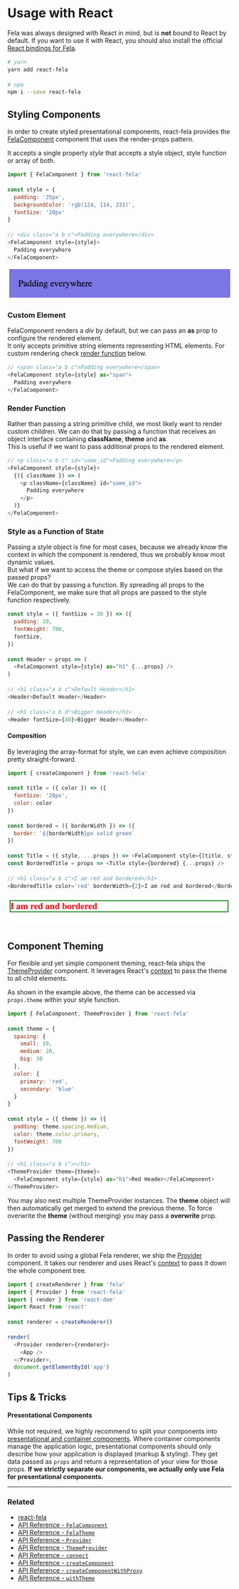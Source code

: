 # Usage with React

Fela was always designed with React in mind, but is **not** bound to React by default. If you want to use it with React, you should also install the official [React bindings for Fela](https://github.com/rofrischmann/fela/tree/master/packages/react-fela).

```sh
# yarn
yarn add react-fela

# npm
npm i --save react-fela
```

## Styling Components
In order to create styled presentational components, react-fela provides the [FelaComponent](../api/bindings/FelaComponent.md) component that uses the render-props pattern.

It accepts a single property *style* that accepts a style object, style function or array of both.

```javascript
import { FelaComponent } from 'react-fela'

const style = {
  padding: '25px',
  backgroundColor: 'rgb(124, 114, 231)',
  fontSize: '20px'
}

// <div class="a b c">Padding everywhere</div>
<FelaComponent style={style}>
  Padding everywhere
</FelaComponent>
```

<img src='../res/react-1.png'>

### Custom Element
FelaComponent renders a *div* by default, but we can pass an **as** prop to configure the rendered element.<br>
It only accepts primitive string elements representing HTML elements. For custom rendering check [render function](#render-function) below.

```javascript
// <span class="a b c">Padding everywhere</span>
<FelaComponent style={style} as="span">
  Padding everywhere
</FelaComponent>
```

### Render Function
Rather than passing a string primitive child, we most likely want to render custom children. We can do that by passing a function that receives an object interface containing **className**, **theme** and **as**.<br>
This is useful if we want to pass additional props to the rendered element.

```javascript
// <p class="a b c" id="some_id">Padding everywhere</p>
<FelaComponent style={style}>
  {({ className }) => (
    <p className={className} id="some_id">
      Padding everywhere
    </p>
  )}
</FelaComponent>
```

### Style as a Function of State
Passing a style object is fine for most cases, because we already know the context in which the component is rendered, thus we probably know most dynamic values.<br>
But what if we want to access the theme or compose styles based on the passed props?<br>
We can do that by passing a function. By spreading all props to the FelaComponent, we make sure that all props are passed to the style function respectively.

```javascript
const style = ({ fontSize = 30 }) => ({
  padding: 20,
  fontWeight: 700,
  fontSize,
})

const Header = props => (
  <FelaComponent style={style} as="h1" {...props} />
)

// <h1 class="a b c">Default Header</h1>
<Header>Default Header</Header>

// <h1 class="a b d">Bigger Header</h1>
<Header fontSize={40}>Bigger Header</Header>
```

#### Composition
By leveraging the array-format for style, we can even achieve composition pretty straight-forward.

```javascript
import { createComponent } from 'react-fela'

const title = ({ color }) => ({
  fontSize: '20px',
  color: color
})

const bordered = ({ borderWidth }) => ({
  border: `${borderWidth}px solid green`
})

const Title = ({ style, ...props }) => <FelaComponent style={[title, style]} {...props} as="h1" />
const BorderedTitle = props => <Title style={bordered} {...props} />

// <h1 class="a b c">I am red and bordered</h1>
<BorderedTitle color='red' borderWidth={2}>I am red and bordered</BorderedTitle>
```
<img src='../res/react-3.png'>


## Component Theming
For flexible and yet simple component theming, react-fela ships the  [ThemeProvider](../api/bindings/ThemeProvider.md) component.
It leverages React's [context](https://facebook.github.io/react/docs/context.html) to pass the theme to all child elements.
<br>

As shown in the example above, the theme can be accessed via `props.theme` within your style function.

```javascript
import { FelaComponent, ThemeProvider } from 'react-fela'

const theme = {
  spacing: {
    small: 10,
    medium: 20,
    big: 30
  },
  color: {
    primary: 'red',
    secondary: 'blue'
  }
}

const style = ({ theme }) => ({
  padding: theme.spacing.medium,
  color: theme.color.primary,
  fontWeight: 700
})

// <h1 class="a b c"></h1>
<ThemeProvider theme={theme}>
  <FelaComponent style={style} as="h1">Red Header</FelaComponent>
</ThemeProvider>
```

You may also nest multiple ThemeProvider instances. The **theme** object will then automatically get merged to extend the previous theme. To force overwrite the **theme** (without merging) you may pass a **overwrite** prop.

## Passing the Renderer
In order to avoid using a global Fela renderer, we ship the [Provider](../api/bindings/Provider.md) component. It takes our renderer and uses React's [context](https://facebook.github.io/react/docs/context.html) to pass it down the whole component tree.

```javascript
import { createRenderer } from 'fela'
import { Provider } from 'react-fela'
import { render } from 'react-dom'
import React from 'react'

const renderer = createRenderer()

render(
  <Provider renderer={renderer}>
    <App />
  </Provider>,
  document.getElementById('app')
)
```

## Tips & Tricks
#### Presentational Components
While not required, we highly recommend to split your components into [presentational and container components](https://medium.com/@dan_abramov/smart-and-dumb-components-7ca2f9a7c7d0#.67qfcbme5).
Where container components manage the application logic, presentational components should only describe how your application is displayed (markup & styling). They get data passed as `props` and return a representation of your view for those props.
**If we strictly separate our components, we actually only use Fela for presentational components.**



---

### Related
* [react-fela](https://github.com/rofrischmann/fela/tree/master/packages/react-fela)
* [API Reference - `FelaComponent`](../api/bindings/FelaComponent.md)
* [API Reference - `FelaTheme`](../api/bindings/FelaTheme.md)
* [API Reference - `Provider`](../api/bindings/Provider.md)
* [API Reference - `ThemeProvider`](../api/bindings/ThemeProvider.md)
 * [API Reference - `connect`](../api/bindings/connect.md)
 * [API Reference - `createComponent`](../api/bindings/createComponent.md)
 * [API Reference - `createComponentWithProxy`](../api/bindings/createComponentWithProxy.md)
  * [API Reference - `withTheme`](../api/bindings/withTheme.md)
